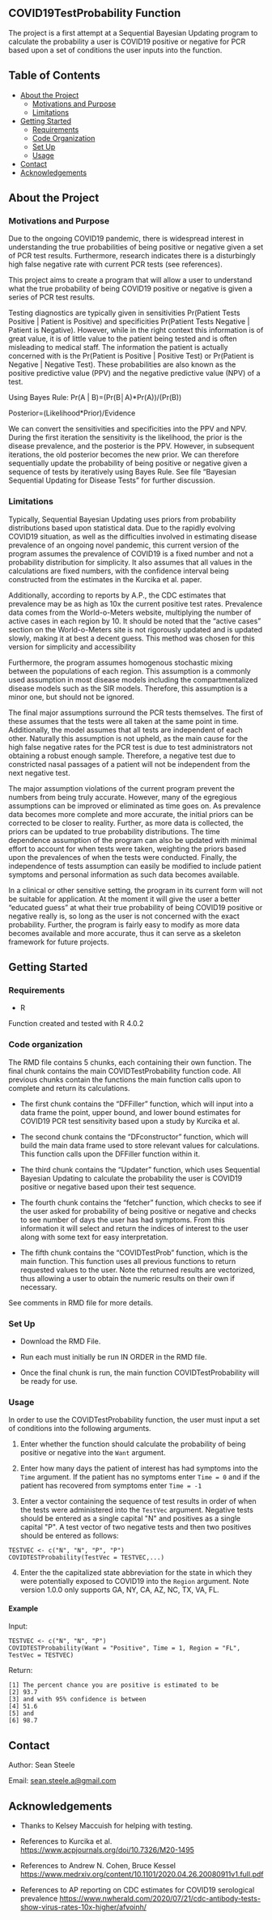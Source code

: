 ## COVID19TestProbability Function
The project is a first attempt at a Sequential Bayesian Updating program to calculate the probability a user is COVID19 positive or negative for PCR based upon a set of conditions the user inputs into the function.


<!-- TABLE OF CONTENTS -->
## Table of Contents

* [About the Project](#about-the-project)
  * [Motivations and Purpose](#motivations-and-purpose)
  * [Limitations](#limitations)
* [Getting Started](#getting-started)
  * [Requirements](#requirements)
  * [Code Organization](#code-organization)
  * [Set Up](#set-up)
  * [Usage](#usage)
* [Contact](#contact)
* [Acknowledgements](#acknowledgements)

<!-- ABOUT THE PROJECT -->
## About the Project

### Motivations and Purpose

Due to the ongoing COVID19 pandemic, there is widespread interest in understanding the true probabilities of being positive or negative given a set of PCR test results. Furthermore, research indicates there is a disturbingly high false negative rate with current PCR tests (see references). 

This project aims to create a program that will allow a user to understand what the true probability of being COVID19 positive or negative is given a series of PCR test results. 

Testing diagnostics are typically given in sensitivities Pr(Patient Tests Positive | Patient is Positive)  and specificities  Pr(Patient Tests Negative | Patient is Negative). However, while in the right context this information is of great value, it is of little value to the patient being tested and is often misleading to medical staff. The information the patient is actually concerned with is the Pr(Patient is Positive | Positive Test) or Pr(Patient is Negative | Negative Test). These probabilities are also known as the positive predictive value (PPV) and the negative predictive value (NPV) of a test.

Using Bayes Rule: 
Pr⁡(A | B)=(Pr⁡(B│A)*Pr⁡(A))/(Pr⁡(B))

Posterior=(Likelihood*Prior)/Evidence

We can convert the sensitivities and specificities into the PPV and NPV. During the first iteration the sensitivity is the likelihood, the prior is the disease prevalence, and the posterior is the PPV. However, in subsequent iterations, the old posterior becomes the new prior. We can therefore sequentially update the probability of being positive or negative given a sequence of tests by iteratively using Bayes Rule. See file “Bayesian Sequential Updating for Disease Tests” for further discussion.


### Limitations

Typically, Sequential Bayesian Updating uses priors from probability distributions based upon statistical data. Due to the rapidly evolving COVID19 situation, as well as the difficulties involved in estimating disease prevalence of an ongoing novel pandemic, this current version of the program assumes the prevalence of COVID19 is a fixed number and not a probability distribution for simplicity. It also assumes that all values in the calculations are fixed numbers, with the confidence interval being constructed from the estimates in the Kurcika et al. paper. 

Additionally, according to reports by A.P., the CDC estimates that prevalence may be as high as 10x the current positive test rates. Prevalence data comes from the World-o-Meters website, multiplying the number of active cases in each region by 10.  It should be noted that the “active cases” section on the World-o-Meters site is not rigorously updated and is updated slowly, making it at best a decent guess. This method was chosen for this version for simplicity and accessibility

Furthermore, the program assumes homogenous stochastic mixing between the populations of each region. This assumption is a commonly used assumption in most disease models including the compartmentalized disease models such as the SIR models. Therefore, this assumption is a minor one, but should not be ignored.

The final major assumptions surround the PCR tests themselves. The first of these assumes that the tests were all taken at the same point in time. Additionally, the model assumes that all tests are independent of each other. Naturally this assumption is not upheld, as the main cause for the high false negative rates for the PCR test is due to test administrators not obtaining a robust enough sample. Therefore, a negative test due to constricted nasal passages of a patient will not be independent from the next negative test.

The major assumption violations of the current program prevent the numbers from being truly accurate. However, many of the egregious assumptions can be improved or eliminated as time goes on. As prevalence data becomes more complete and more accurate, the initial priors can be corrected to be closer to reality. Further, as more data is collected, the priors can be updated to true probability distributions. The time dependence assumption of the program can also be updated with minimal effort to account for when tests were taken, weighting the priors based upon the prevalences of when the tests were conducted. Finally, the independence of tests assumption can easily be modified to include patient symptoms and personal information as such data becomes available.

In a clinical or other sensitive setting, the program in its current form will not be suitable for application. At the moment it will give the user a better “educated guess” at what their true probability of being COVID19 positive or negative really is, so long as the user is not concerned with the exact probability. Further, the program is fairly easy to modify as more data becomes available and more accurate, thus it can serve as a skeleton framework for future projects. 


<!-- GETTING STARTED -->
## Getting Started

### Requirements

* R

Function created and tested with R 4.0.2

### Code organization 

The RMD file contains 5 chunks, each containing their own function. The final chunk contains the main COVIDTestProbability function code. All previous chunks contain the functions the main function calls upon to complete and return its calculations.

  * The first chunk contains the “DFFiller” function, which will input into a data frame the point, upper bound, and lower bound estimates for COVID19 PCR test sensitivity based upon a study by Kurcika et al.

  * The second chunk contains the “DFconstructor” function, which will build the main data frame used to store relevant values for calculations. This function calls upon the DFFiller function within it.

  * The third chunk contains the “Updater” function, which uses Sequential Bayesian Updating to calculate the probability the user is COVID19 positive or negative based upon their test sequence.

  * The fourth chunk contains the “fetcher” function, which checks to see if the user asked for probability of being positive or negative and checks to see number of days the user has had symptoms. From this information it will select and return the indices of interest to the user along with some text for easy interpretation.

  * The fifth chunk contains the “COVIDTestProb” function, which is the main function. This function uses all previous functions to return requested values to the user. Note the returned results are vectorized, thus allowing a user to obtain the numeric results on their own if necessary.

See comments in RMD file for more details.

### Set Up

* Download the RMD File.

* Run each must initially be run IN ORDER in the RMD file.

* Once the final chunk is run, the main function COVIDTestProbability will be ready for use.

### Usage

In order to use the COVIDTestProbability function, the user must input a set of conditions into the following arguments.

1. Enter whether the function should calculate the probability of being positive or negative into the `Want` argument.

2. Enter how many days the patient of interest has had symptoms into the `Time` argument. If the patient has no symptoms enter `Time = 0` and if the patient has recovered from symptoms enter `Time = -1`

3. Enter a vector containing the sequence of test results in order of when the tests were administered into the `TestVec` argument. Negative tests should be entered as a single capital "N" and positives as a single capital "P".  A test vector of two negative tests and then two positives should be entered as follows:

```JS
TESTVEC <- c("N", "N", "P", "P")
COVIDTESTProbability(TestVec = TESTVEC,...)
```

4. Enter the the capitalized state abbreviation for the state in which they were potentially exposed to COVID19 into the `Region` argument. Note version 1.0.0 only supports GA, NY, CA, AZ, NC, TX, VA, FL.

#### Example 

Input:
```JS
TESTVEC <- c("N", "N", "P")
COVIDTESTProbability(Want = "Positive", Time = 1, Region = "FL", TestVec = TESTVEC)
```
Return:

```JS
[1] The percent chance you are positive is estimated to be
[2] 93.7                                                  
[3] and with 95% confidence is between                    
[4] 51.6                                                  
[5] and                                                   
[6] 98.7  
```
<!-- CONTACT -->
## Contact

Author: Sean Steele

Email: sean.steele.a@gmail.com

<!-- ACKNOWLEDGEMENTS -->
## Acknowledgements

* Thanks to Kelsey Maccuish for helping with testing.

* References to Kurcika et al. https://www.acpjournals.org/doi/10.7326/M20-1495

* References to Andrew N. Cohen, Bruce Kessel https://www.medrxiv.org/content/10.1101/2020.04.26.20080911v1.full.pdf

* References to AP reporting on CDC estimates for COVID19 serological prevalence https://www.nwherald.com/2020/07/21/cdc-antibody-tests-show-virus-rates-10x-higher/afvoinh/






